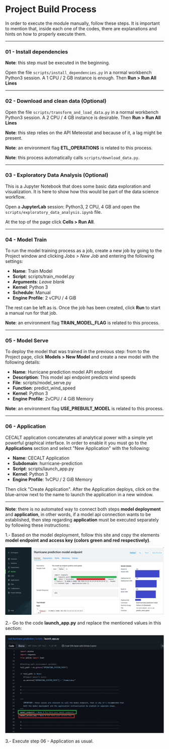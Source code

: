 # Project Build Process

In order to execute the module manually, follow these steps. It is important to mention that, inside each one of the codes, there are explanations and hints on how to properly execute them.

----
### 01 - Install dependencies

**Note**: this step *must* be executed in the beginning.

Open the file `scripts/install_dependencies.py` in a normal workbench Python3 session. A 1 CPU / 2 GB instance is enough. Then **Run > Run All Lines**

----
### 02 - Download and clean data (Optional)

Open the file `scripts/transform_and_load_data.py` in a normal workbench Python3 session. A 2 CPU / 4 GB instance is desirable. Then **Run > Run All Lines**

**Note**: this step relies on the API Meteostat and because of it, a lag might be present.

**Note**: an environment flag **ETL_OPERATIONS** is related to this process.

**Note**: this process automatically calls `scripts/download_data.py`.

----
### 03 - Exploratory Data Analysis (Optional)

This is a Jupyter Notebook that does some basic data exploration and visualization. It is here to show how this would be part of the data science workflow.

Open a **JupyterLab** session: Python3, 2 CPU, 4 GB and open the `scripts/exploratory_data_analysis.ipynb` file. 

At the top of the page click **Cells > Run All**.

----
### 04 - Model Train

To run the model training process as a job, create a new job by going to the Project window and clicking _Jobs > New Job_ and entering the following settings:

* **Name**: Train Model
* **Script**: scripts/train_model.py
* **Arguments**: _Leave blank_
* **Kernel**: Python 3
* **Schedule**: Manual
* **Engine Profile**: 2 vCPU / 4 GiB

The rest can be left as is. Once the job has been created, click **Run** to start a manual run for that job.

**Note**: an environment flag **TRAIN_MODEL_FLAG** is related to this process.

---- 
### 05 - Model Serve

To deploy the model that was trained in the previous step: from  to the Project page, click **Models > New Model** and create a new model with the following details:

* **Name**: Hurricane prediction model API endpoint
* **Description**: This model api endpoint predicts wind speeds
* **File**: scripts/model_serve.py
* **Function**: predict_wind_speed
* **Kernel**: Python 3
* **Engine Profile**: 2vCPU / 4 GiB Memory

**Note**: an environment flag **USE_PREBUILT_MODEL** is related to this process.

----
### 06 - Application

CECALT application concatenates all analytical power with a simple yet powerful graphical interface. In order to enable it you must go to the **Applications** section and select "New Application" with the following:

* **Name**:  CECALT Application
* **Subdomain**: hurricane-prediction
* **Script**: scripts/launch_app.py
* **Kernel**: Python 3
* **Engine Profile**: 1vCPU / 2 GiB Memory

Then click "Create Application". After the Application deploys, click on the blue-arrow next to the name to launch the application in a new window.

----
**Note**: there is no automated way to connect both steps **model deployment** and **application**, in other words, if a model api connection wants to be established, then step regarding **application** must be executed separately by following these instructions:

1.- Based on the model deployment, follow this site and copy the elements **model endpoint and access key (colors green and red respectively)**.

![INSTRUCTIONS](../static/INSTRUCTIONS.png)

2.- Go to the code **launch_app.py** and replace the mentioned values in this section:

![INSTRUCTIONS](../static/INSTRUCTIONS2.png)

3.- Execute step 06 - Application as usual.
